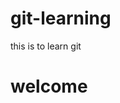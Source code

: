 # git-learning
this is to learn git
<html>
<head>
     <title>git</title>
</head>
<body>
      <h1> welcome</h1>
</body>	 
	 
</html>
